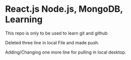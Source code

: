 # React.js Node.js, MongoDB, Learning

This repo is only to be used to learn git and github

Deleted three line in local File and made push.

Adding/Changing one more line for pulling in local desktop.
